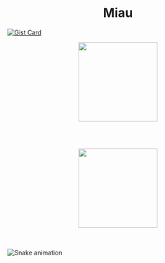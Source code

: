 <!--Title -->
<h1 align="center">
  Miau
</h1>

[![Gist Card](https://github-readme-stats.vercel.app/api/gist?id=bbfce31e0217a3689c8d961a356cb10d)](https://gist.github.com/Andra-sun/bbfce31e0217a3689c8d961a356cb10d/)

<div align="center">
  <a href="https://github.com/Andra-sun">
  <img height="180em" src="https://github-readme-stats.vercel.app/api?username=Andra-sun&show_icons=true&theme=radical&include_all_commits=true&count_private=true"/></a>
</div>


<br><br>

<!-- Introduction -->


<div align="center">
  <a href="https://github.com/Andra-sun">
  <img height="180em" src="https://github-readme-stats.vercel.app/api/top-langs/?username=Andra-sun&layout=compact&langs_count=7&theme=dracula"/></a>
</div>
<br><br>


![Snake animation](https://github.com/Andra-sun/Andra-sun/blob/main/github-contribution-grid-snake.svg)
